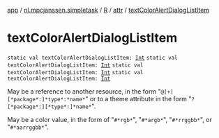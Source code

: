 [app](../../../index.md) / [nl.mpcjanssen.simpletask](../../index.md) / [R](../index.md) / [attr](index.md) / [textColorAlertDialogListItem](.)

# textColorAlertDialogListItem

`static val textColorAlertDialogListItem: `[`Int`](https://kotlinlang.org/api/latest/jvm/stdlib/kotlin/-int/index.html)
`static val textColorAlertDialogListItem: `[`Int`](https://kotlinlang.org/api/latest/jvm/stdlib/kotlin/-int/index.html)
`static val textColorAlertDialogListItem: `[`Int`](https://kotlinlang.org/api/latest/jvm/stdlib/kotlin/-int/index.html)
`static val textColorAlertDialogListItem: `[`Int`](https://kotlinlang.org/api/latest/jvm/stdlib/kotlin/-int/index.html)

May be a reference to another resource, in the form "`@[+][*package*:]*type*:*name*`" or to a theme attribute in the form "`?[*package*:][*type*:]*name*`".

May be a color value, in the form of "`#*rgb*`", "`#*argb*`", "`#*rrggbb*`", or "`#*aarrggbb*`".

